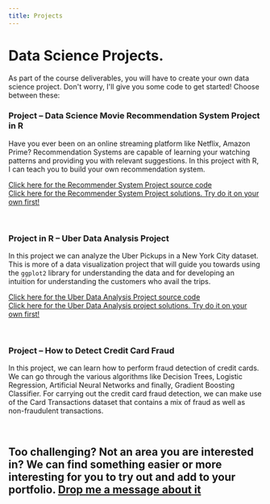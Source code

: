 ```yaml
---
title: Projects
---
```


# Data Science Projects.

As part of the course deliverables, you will have to create your own data science project. Don't worry, I'll give you some code to get started! Choose between these:


### Project – Data Science Movie Recommendation System Project in R

Have you ever been on an online streaming platform like Netflix, Amazon Prime? Recommendation Systems are capable of learning your watching patterns and providing you  with relevant suggestions. In this project with R, I can teach you to build your own recommendation system.

[Click here for the Recommender System Project source code](https://colab.research.google.com/drive/1wGzHgJ7K8mtlxi4FYLC01sdTOm8naygg)\
[Click here for the Recommender System Project solutions. Try do it on your own first!](https://colab.research.google.com/drive/1oTzjTFzoJF_mTh_2wOZAntA4lf-ZisxX)

<br>

### Project in R – Uber Data Analysis Project

In this project we can analyze the Uber Pickups in a New York City dataset. This is more of a data visualization project that will guide you towards using the `ggplot2` library for understanding the data and for developing an intuition for understanding the customers who avail the trips.

[Click here for the Uber Data Analysis Project source code](https://colab.research.google.com/drive/1Xq2YIj2LHxhHUy3y5-wKscIifWbjPlzn)\
[Click here for the Uber Data Analysis project solutions. Try do it on your own first!](https://colab.research.google.com/drive/1_RQTckFGfnokEnTshYiqA4bJMUvQOf0B)

<br>

### Project – How to Detect Credit Card Fraud

In this project, we can learn how to perform fraud detection of credit cards. We can go through the various algorithms like Decision Trees, Logistic Regression, Artificial Neural Networks and finally, Gradient Boosting Classifier. For carrying out the credit card fraud detection, we can make use of the Card Transactions dataset that contains a mix of fraud as well as non-fraudulent transactions.

<br>


## Too challenging? Not an area you are interested in? We can find something easier or more interesting for you to try out and add to your portfolio. [Drop me a message about it](graciela.carrillo@kaplan.com)


